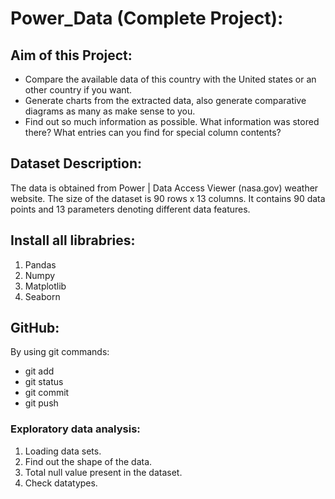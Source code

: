 # Power_Data (Complete Project):

## Aim of this Project:
- Compare the available data of this country with the United states or an other country if you want.
- Generate charts from the extracted data, also generate comparative diagrams as many as make sense to you.
- Find out so much information as possible. What information was stored there? What entries can you find for special column contents?

## Dataset Description:
The data is obtained from Power | Data Access Viewer (nasa.gov) weather website. The size of the dataset is 90 rows x 13 columns. It contains 90 data points and 13 parameters denoting different data features.


## Install all librabries:
 1. Pandas
 2. Numpy
 3. Matplotlib
 4. Seaborn


## GitHub:
By using git commands:
- git add
- git status
- git commit
- git push

### Exploratory data analysis:
1. Loading data sets.
2. Find out the shape of the data.
3. Total null value present in the dataset.
4. Check datatypes.
